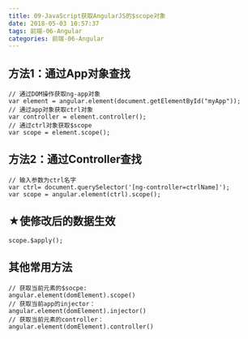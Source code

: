 ```yaml
---
title: 09-JavaScript获取AngularJS的$scope对象
date: 2018-05-03 10:57:37
tags: 前端-06-Angular
categories: 前端-06-Angular
---
```

## 方法1：通过App对象查找 

```
// 通过DOM操作获取ng-app对象
var element = angular.element(document.getElementById("myApp"));
// 通过app对象获取ctrl对象
var controller = element.controller();
// 通过ctrl对象获取$scope
var scope = element.scope();
```
## 方法2：通过Controller查找

```
// 输入参数为ctrl名字
var ctrl= document.querySelector('[ng-controller=ctrlName]');
var scope = angular.element(ctrl).scope();
```

## ★使修改后的数据生效

```
scope.$apply();
```
## 其他常用方法

```
// 获取当前元素的$socpe: 
angular.element(domElement).scope() 
// 获取当前app的injector：
angular.element(domElement).injector()
// 获取当前元素的controller：
angular.element(domElement).controller() 
```
